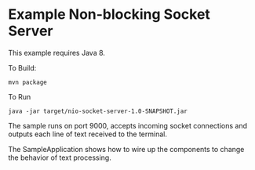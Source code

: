 # Example Non-blocking Socket Server

This example requires Java 8.

To Build:

    mvn package
  
To Run

    java -jar target/nio-socket-server-1.0-SNAPSHOT.jar
  
The sample runs on port 9000, accepts incoming socket connections and outputs each line of text received to the terminal.

The SampleApplication shows how to wire up the components to change the behavior of text processing.

